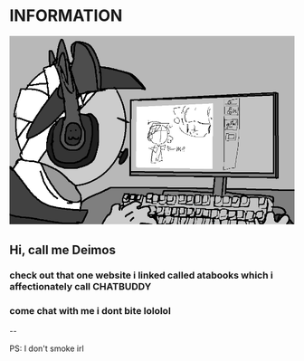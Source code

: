 # INFORMATION
![i can draw lol](deimoslooksatmspaintmoobs.png)
## Hi, call me Deimos
### check out that one website i linked called atabooks which i affectionately call CHATBUDDY
### come chat with me i dont bite lololol

--

PS: I don't smoke irl
